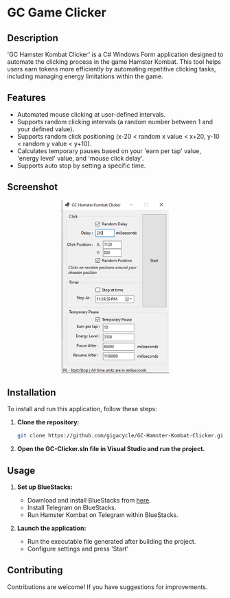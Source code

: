 # GC Game Clicker

## Description
'GC Hamster Kombat Clicker' is a C# Windows Form application designed to automate the clicking process in the game Hamster Kombat. This tool helps users earn tokens more efficiently by automating repetitive clicking tasks, including managing energy limitations within the game.

## Features
- Automated mouse clicking at user-defined intervals.
- Supports random clicking intervals (a random number between 1 and your defined value).
- Supports random click positioning (x-20 < random x value < x+20, y-10 < random y value < y+10).
- Calculates temporary pauses based on your 'earn per tap' value, 'energy level' value, and 'mouse click delay'.
- Supports auto stop by setting a specific time.

## Screenshot
<div align="center">
  <img src="Screenshot 2024-06-05 151815.png" alt="Screenshot 1" width="250" />
</div>

## Installation

To install and run this application, follow these steps:

1. **Clone the repository:**
   ```bash
   git clone https://github.com/gigacycle/GC-Hamster-Kombat-Clicker.git

2. **Open the GC-Clicker.sln file in Visual Studio and run the project.**

## Usage
1. **Set up BlueStacks:**
    - Download and install BlueStacks from [here](https://www.bluestacks.com/download.html).
    - Install Telegram on BlueStacks.
    - Run Hamster Kombat on Telegram within BlueStacks.

2. **Launch the application:**
    - Run the executable file generated after building the project.
    - Configure settings and press 'Start'

## Contributing

Contributions are welcome! If you have suggestions for improvements.
